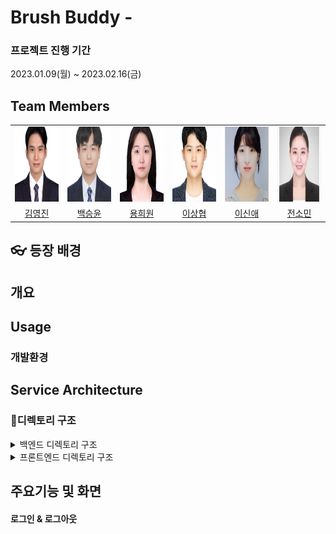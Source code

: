 # Brush Buddy -

### 프로젝트 진행 기간

2023.01.09(월) ~ 2023.02.16(금)

## Team Members

<div align="left">
  <table>
    <tr>
        <td align="center">
        <a href="">
          <img src="assets/yj.png" alt="김영진 프로필" width=120 height=120 />
        </a>
      </td>
      <td align="center">
        <a href="">
          <img src="https://github.com/alpapago/brushbuddy/raw/main/assets/sy.png" alt="백승윤 프로필" width=120 height=120 />
        </a>
      </td>
      <td align="center">
        <a href="">
          <img src="https://github.com/alpapago/brushbuddy/raw/main/assets/hw.png" alt="용희원 프로필" width=120 height=120 />
        </a>
      </td>
      <td align="center">
        <a href="">
          <img src="https://github.com/alpapago/brushbuddy/raw/main/assets/sh.png" alt="이상협 프로필" width=120 height=120 />
        </a>
      </td>
      <td align="center">
        <a href="">
          <img src="https://github.com/alpapago/brushbuddy/raw/main/assets/sa.png" alt="이신애 프로필" width=120 height=120 />
        </a>
      </td>
      <td align="center">
        <a href="">
          <img src="https://github.com/alpapago/brushbuddy/raw/main/assets/sm.png" alt="전소민 프로필" width=120 height=120 />
        </a>
      </td>
    </tr>
    <tr>
      <td align="center">
        <a href="">
         김영진
        </a>
      </td>
      <td align="center">
        <a href="">
          백승윤
        </a>
      </td>
      <td align="center">
        <a href="">
          용희원
        </a>
      </td>
      <td align="center">
        <a href="">
          이상협
        </a>
      </td>
      <td align="center">
        <a href="https://github.com/alpapago">
          이신애
        </a>
      </td>
      <td align="center">
        <a href="">
          전소민
        </a>
      </td>
    </tr>
  </table>
</div>

## 👓 등장 배경

####

## 개요

## Usage

### 개발환경

## Service Architecture

### 📂디렉토리 구조

<details>
  <summary>
  백엔드 디렉토리 구조
  </summary>
  
 </details>

<details>
  <summary>
  프론트엔드 디렉토리 구조
  </summary>

    ├── App.vue
    ├── api
    │   ├── axios.ts
    │   ├── board.ts
    │   ├── draft.ts
    │   ├── machine.ts
    │   ├── palette.ts
    │   ├── type.ts
    │   └── user.ts
    ├── assets
    │   ├── background.png
    │   ├── icon
    │   ├── images
    │   ├── kakao.png
    │   └── logo.png
    ├── components
    │   ├── Community
    │   ├── CommunityComponent.vue
    │   ├── Diary
    │   ├── Draft
    │   ├── DraftDetail
    │   ├── NavigationComponent.vue
    │   ├── Palette
    │   ├── Pay
    │   ├── Search
    │   ├── SearchComponent.vue
    │   └── common
    ├── main.ts
    ├── router
    │   └── index.ts
    ├── stores
    │   ├── boardlike.ts
    │   ├── bookmark.ts
    │   ├── counter.ts
    │   ├── image.ts
    │   ├── menutypes.ts
    │   ├── pay.ts
    │   └── user.ts
    ├── views
    │   ├── CommunityBoardListView.vue
    │   ├── CommunityDetailView.vue
    │   ├── CommunityModifyView.vue
    │   ├── DiaryView.vue
    │   ├── DraftCreateAIView.vue
    │   ├── DraftDetailView.vue
    │   ├── DraftPipoMakeView.vue
    │   ├── DraftView.vue
    │   ├── DraftWrite.vue
    │   ├── HomeListView.vue
    │   ├── HomeView.vue
    │   ├── LoginView.vue
    │   ├── PaletteDetailView.vue
    │   ├── SearchView.vue
    │   ├── payCharge.vue
    │   └── payView.vue
    └── vite-env.d.ts

</details>

## 주요기능 및 화면

#### 로그인 & 로그아웃
